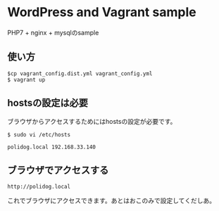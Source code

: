 # WordPress and Vagrant sample

PHP7 + nginx + mysqlのsample

## 使い方

```
$cp vagrant_config.dist.yml vagrant_config.yml
$ vagrant up
```

## hostsの設定は必要

ブラウザからアクセスするためにはhostsの設定が必要です。

```
$ sudo vi /etc/hosts

polidog.local 192.168.33.140
```

## ブラウザでアクセスする

`http://polidog.local`

これでブラウザにアクセスできます。あとはおこのみで設定してくだしあ。
